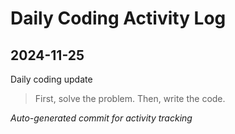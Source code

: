 # Daily Coding Activity Log

## 2024-11-25

Daily coding update

> First, solve the problem. Then, write the code.

*Auto-generated commit for activity tracking*
